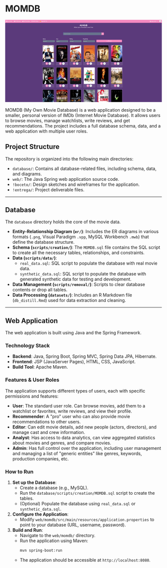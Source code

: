 # MOMDB
<p align="center">
  <img src="!boceto/main_page.png" alt="Main screen">
</p>
MOMDB (My Own Movie Database) is a web application designed to be a smaller, personal version of IMDb (Internet Movie Database). It allows users to browse movies, manage watchlists, write reviews, and get recommendations. The project includes a full database schema, data, and a web application with multiple user roles.

## Project Structure

The repository is organized into the following main directories:

-   `database/`: Contains all database-related files, including schema, data, and diagrams.
-   `web/`: The Java Spring web application source code.
-   `!boceto/`: Design sketches and wireframes for the application.
-   `!entrega/`: Project deliverable files.

---

## Database

The `database` directory holds the core of the movie data.

-   **Entity-Relationship Diagram (`er/`)**: Includes the ER diagrams in various formats (`.png`, Visual Paradigm `.vpp`, MySQL Workbench `.mwb`) that define the database structure.
-   **Schema (`scripts/creation/`)**: The `MOMDB.sql` file contains the SQL script to create all the necessary tables, relationships, and constraints.
-   **Data (`scripts/data/`)**:
    -   `real_data.sql`: SQL script to populate the database with real movie data.
    -   `synthetic_data.sql`: SQL script to populate the database with generated synthetic data for testing and development.
-   **Data Management (`scripts/removal/`)**: Scripts to clear database contents or drop all tables.
-   **Data Processing (`datasets/`)**: Includes an R Markdown file (`db_distill.Rmd`) used for data extraction and cleaning.

---

## Web Application

The web application is built using Java and the Spring Framework.

### Technology Stack

-   **Backend**: Java, Spring Boot, Spring MVC, Spring Data JPA, Hibernate.
-   **Frontend**: JSP (JavaServer Pages), HTML, CSS, JavaScript.
-   **Build Tool**: Apache Maven.

### Features & User Roles

The application supports different types of users, each with specific permissions and features:

-   **User**: The standard user role. Can browse movies, add them to a watchlist or favorites, write reviews, and view their profile.
-   **Recommender**: A "pro" user who can also provide movie recommendations to other users.
-   **Editor**: Can edit movie details, add new people (actors, directors), and manage cast and crew information.
-   **Analyst**: Has access to data analytics, can view aggregated statistics about movies and genres, and compare movies.
-   **Admin**: Has full control over the application, including user management and managing a list of "generic entities" like genres, keywords, production companies, etc.

### How to Run

1.  **Set up the Database**:
    -   Create a database (e.g., MySQL).
    -   Run the `database/scripts/creation/MOMDB.sql` script to create the tables.
    -   (Optional) Populate the database using `real_data.sql` or `synthetic_data.sql`.
2.  **Configure the Application**:
    -   Modify `web/momdb/src/main/resources/application.properties` to point to your database (URL, username, password).
3.  **Build and Run**:
    -   Navigate to the `web/momdb/` directory.
    -   Run the application using Maven:
        ```bash
        mvn spring-boot:run
        ```
    -   The application should be accessible at `http://localhost:8080`.
